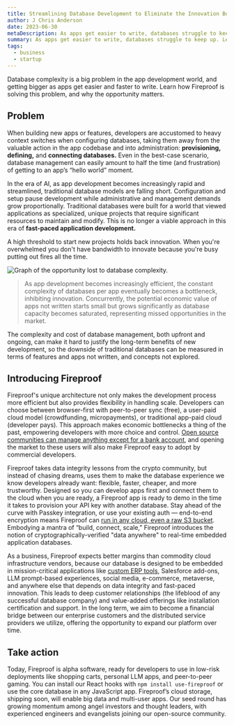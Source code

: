 ```yaml
---
title: Streamlining Database Development to Eliminate the Innovation Bottleneck
author: J Chris Anderson
date: 2023-06-30
metaDescription: As apps get easier to write, databases struggle to keep up. Learn how Fireproof solves this problem.
summary: As apps get easier to write, databases struggle to keep up. Learn how Fireproof solves this problem.
tags:
  - business
  - startup
---
```

Database complexity is a big problem in the app development world, and getting bigger as apps get easier and faster to write. Learn how Fireproof is solving this problem, and why the opportunity matters.

## Problem

When building new apps or features, developers are accustomed to heavy context switches when configuring databases, taking them away from the valuable action in the app codebase and into administration: **provisioning, defining,** and **connecting databases.** Even in the best-case scenario, database management can easily amount to half the time (and frustration) of getting to an app’s  “hello world” moment.

In the era of AI, as app development becomes increasingly rapid and streamlined, traditional database models are falling short. Configuration and setup pause development while administrative and management demands grow proportionally. Traditional databases were built for a world that viewed applications as specialized, unique projects that require significant resources to maintain and modify. This is no longer a viable approach in this era of **fast-paced application development.**

A high threshold to start new projects holds back innovation. When you're overwhelmed you don't have bandwidth to innovate because you're busy putting out fires all the time. 

![Graph of the opportunity lost to database complexity.](/static/img/opportunity.png "As app development becomes increasingly efficient, the constant complexity of databases per app eventually becomes a bottleneck, inhibiting innovation. Concurrently, the potential economic value of apps not written starts small but grows significantly as database capacity becomes saturated, representing missed opportunities in the market.")

> As app development becomes increasingly efficient, the constant complexity of databases per app eventually becomes a bottleneck, inhibiting innovation. Concurrently, the potential economic value of apps not written starts small but grows significantly as database capacity becomes saturated, representing missed opportunities in the market.

The complexity and cost of database management, both upfront and ongoing, can make it hard to justify the long-term benefits of new development, so the downside of traditional databases can be measured in terms of features and apps not written, and concepts not explored.

## Introducing Fireproof

Fireproof's unique architecture not only makes the development process more efficient but also provides flexibility in handling scale. Developers can choose between browser-first with peer-to-peer sync (free), a user-paid cloud model (crowdfunding, micropayments), or traditional app-paid cloud (developer pays). This approach makes economic bottlenecks a thing of the past, empowering developers with more choice and control. [Open source communities can manage anything except for a bank account](https://changelog.com/person/nayafia/podcasts#feed), and opening the market to these users will also make Fireproof easy to adopt by commercial developers.

Fireproof takes data integrity lessons from the crypto community, but instead of chasing dreams, uses them to make the database experience we know developers already want: flexible, faster, cheaper, and more trustworthy. Designed so you can develop apps first and connect them to the cloud when you are ready, a Fireproof app is ready to demo in the time it takes to provision your API key with another database. Stay ahead of the curve with Passkey integration, or use your existing auth — end-to-end encryption means Fireproof can [run in any cloud, even a raw S3 bucket](https://use-fireproof.com/docs/database-api/storage). Embodying a mantra of “build, connect, scale,” Fireproof introduces the notion of cryptographically-verified "data anywhere" to real-time embedded application databases.

As a business, Fireproof expects better margins than commodity cloud infrastructure vendors, because our database is designed to be embedded in mission-critical applications like [custom ERP tools](https://fireproof.storage/posts/the-fireproof-effect/), Salesforce add-ons, LLM prompt-based experiences, social media, e-commerce, metaverse, and anywhere else that depends on data integrity and fast-paced innovation. This leads to deep customer relationships (the lifeblood of any successful database company) and value-added offerings like installation certification and support. In the long term, we aim to become a financial bridge between our enterprise customers and the distributed service providers we utilize, offering the opportunity to expand our platform over time.

## Take action

Today, Fireproof is alpha software, ready for developers to use in low-risk deployments like shopping carts, personal LLM apps, and peer-to-peer gaming. You can install our React hooks with `npm install use-fireproof` or use the core database in any JavaScript app. Fireproof’s cloud storage, shipping soon, will enable big data and multi-user apps. Our seed round has growing momentum among angel investors and thought leaders, with experienced engineers and evangelists joining our open-source community.
